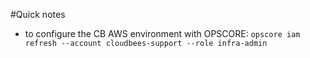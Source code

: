 #Quick notes

- to configure the CB AWS environment with OPSCORE: `opscore iam refresh --account cloudbees-support --role infra-admin`